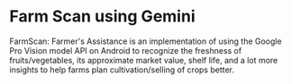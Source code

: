 # Farm Scan using Gemini
FarmScan: Farmer's Assistance is an implementation of using the Google Pro Vision model API on Android to recognize the freshness of fruits/vegetables, its approximate market value, shelf life, and a lot more insights to help farms plan cultivation/selling of crops better.
